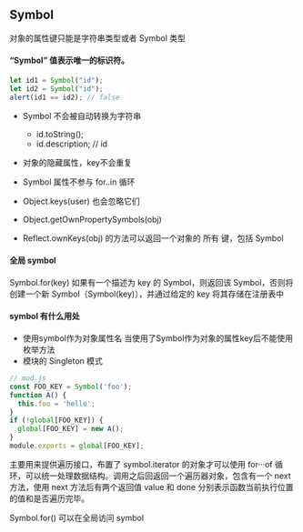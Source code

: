 ## Symbol
对象的属性键只能是字符串类型或者 Symbol 类型

#### “Symbol” 值表示唯一的标识符。
```js
let id1 = Symbol("id");
let id2 = Symbol("id");
alert(id1 == id2); // false
```

- Symbol 不会被自动转换为字符串
  - id.toString();
  - id.description; // id
- 对象的隐藏属性，key不会重复  
- Symbol 属性不参与 for..in 循环  
- Object.keys(user) 也会忽略它们

- Object.getOwnPropertySymbols(obj) 
- Reflect.ownKeys(obj) 的方法可以返回一个对象的 所有 键，包括 Symbol

#### 全局 symbol
Symbol.for(key)
如果有一个描述为 key 的 Symbol，则返回该 Symbol，否则将创建一个新 Symbol（Symbol(key)），并通过给定的 key 将其存储在注册表中

#### symbol 有什么用处
- 使用symbol作为对象属性名
  当使用了Symbol作为对象的属性key后不能使用枚举方法
- 模块的 Singleton 模式

```js
// mod.js
const FOO_KEY = Symbol('foo');
function A() {
  this.foo = 'hello';
}
if (!global[FOO_KEY]) {
  global[FOO_KEY] = new A();
}
module.exports = global[FOO_KEY];
```


主要用来提供遍历接口，布置了 symbol.iterator 的对象才可以使用 for···of 循环，可以统一处理数据结构。调用之后回返回一个遍历器对象，包含有一个 next 方法，使用 next 方法后有两个返回值 value 和 done 分别表示函数当前执行位置的值和是否遍历完毕。

Symbol.for() 可以在全局访问 symbol
